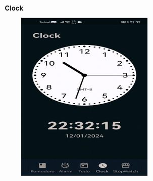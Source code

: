 ## Clock 
<p align="center">
  <img src="https://github.com/rasitesdmr/pokeme/blob/main/video/pokeme1.gif" width="400" height="500">
</p>

